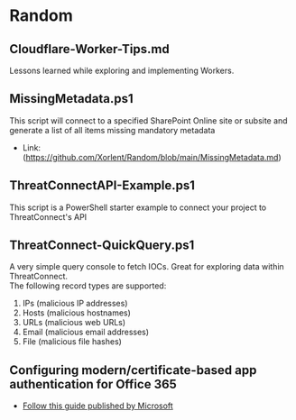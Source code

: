 # Random
## Cloudflare-Worker-Tips.md  
Lessons learned while exploring and implementing Workers.  
## MissingMetadata.ps1  
This script will connect to a specified SharePoint Online site or subsite and generate a list of all items missing mandatory metadata  
  - Link: (https://github.com/Xorlent/Random/blob/main/MissingMetadata.md)
## ThreatConnectAPI-Example.ps1  
This script is a PowerShell starter example to connect your project to ThreatConnect's API  
## ThreatConnect-QuickQuery.ps1  
A very simple query console to fetch IOCs.  Great for exploring data within ThreatConnect.  
The following record types are supported:  
  1. IPs (malicious IP addresses)
  2. Hosts (malicious hostnames)
  3. URLs (malicious web URLs)
  4. Email (malicious email addresses)
  5. File (malicious file hashes)
## Configuring modern/certificate-based app authentication for Office 365  
  - [Follow this guide published by Microsoft](https://learn.microsoft.com/en-us/sharepoint/dev/solution-guidance/security-apponly-azuread)  
